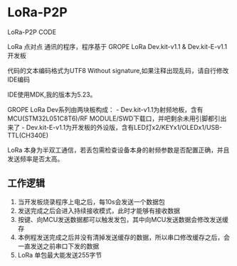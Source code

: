 # LoRa-P2P
LoRa-P2P CODE

LoRa 点对点 通讯的程序，程序基于 GROPE LoRa Dev.kit-v1.1 & Dev.kit-E-v1.1 开发板 

代码的文本编码格式为UTF8 Without signature,如果注释出现乱码，请自行修改IDE编码

IDE使用MDK,我的版本为5.23。

GROPE LoRa Dev系列由两块板构成：
	- Dev.kit-v1.1为射频地板，含有MCU(STM32L051C8T6)/RF MODULE/SWD下载口，并吧剩余未用引脚都引出来了
	- Dev.kit-E-v1.1为开发板的外设版，含有LED灯x2/KEYx1/OLEDx1/USB-TTL(CH340E)

LoRa 本身为半双工通信，若丢包需检查设备本身的射频参数是否配置正确，并且发送频率是否太高。

## 工作逻辑 ##

1. 当开发板烧录程序上电之后，每10s会发送一个数据包
2. 发送完成之后会进入持续接收模式，此时才能够有接收数据
3. 按键、向MCU发送数据都可以触发发包，其中向MCU发送数据会修改发送缓存
4. 本例程发送完成之后并没有清掉发送缓存的数据，所以串口修改缓存之后，会一直发送之前串口下发的数据
5. LoRa 单包最大能发送255字节




